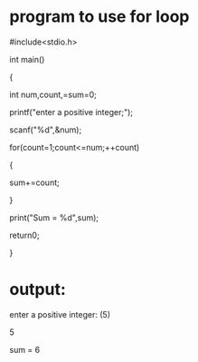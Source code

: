 # program to use for loop

#include<stdio.h>

int main()

{

int num,count,=sum=0;

printf("enter a positive integer;");

scanf("%d",&num);

for(count=1;count<=num;++count)

{

sum+=count;

}

print("Sum = %d",sum);

return0;

}
# output:

enter a positive integer: (5)

5

sum = 6
